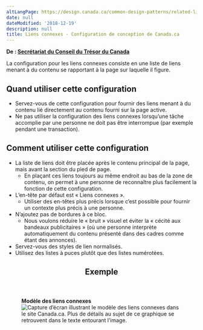 ```yaml
---
altLangPage: https://design.canada.ca/common-design-patterns/related-links.html
date: null
dateModified: '2018-12-19'
description: null
title: Liens connexes - Configuration de conception de Canada.ca
---
```



<p class="gc-byline">
 <strong>
  De :
  <a href="https://www.canada.ca/fr/secretariat-conseil-tresor.html">
   Secrétariat du Conseil du Trésor du Canada
  </a>
 </strong>
</p>

<section>
 <p>
  La configuration pour les liens connexes consiste en une liste de liens menant à du contenu se rapportant à la page sur laquelle il figure.
 </p>
 <section>
  <h2>
   Quand utiliser cette configuration
  </h2>
  <ul>
   <li>
    Servez-vous de cette configuration pour fournir des liens menant à du contenu lié directement au contenu fourni sur la page active.
   </li>
   <li>
    Ne pas utiliser la configuration des liens connexes lorsqu’une tâche accomplie par une personne ne doit pas être interrompue (par exemple pendant une transaction).
   </li>
  </ul>
 </section>
 <section>
  <h2>
   Comment utiliser cette configuration
  </h2>
  <ul>
   <li>
    La liste de liens doit être placée après le contenu principal de la page, mais avant la section du pied de page.
    <ul>
     <li>
      En plaçant ces liens toujours au même endroit au bas de la zone de contenu, on permet à une personne de reconnaître plus facilement la fonction de cette configuration.
     </li>
    </ul>
   </li>
   <li>
    L’en-tête par défaut est « Liens connexes ».
    <ul>
     <li>
      Utiliser des en-têtes plus précis lorsque c’est possible pour fournir un contexte plus précis à une personne.
     </li>
    </ul>
   </li>
   <li>
    N’ajoutez pas de bordures à ce bloc.
    <ul>
     <li>
      Nous voulons réduire le « bruit » visuel et éviter la « cécité aux bandeaux publicitaires » (où une personne interprète automatiquement du contenu présenté dans des cadres comme étant des annonces).
     </li>
    </ul>
   </li>
   <li>
    Servez-vous des styles de lien normalisés.
   </li>
   <li>
    Utilisez des listes à puces plutôt que des listes numérotées.
   </li>
  </ul>
 </section>
 <section class="panel panel-primary">
  <header class="panel-heading">
   <h2 class="panel-title">
    Exemple
   </h2>
  </header>
  <div class="panel-body">
   <figure class="mrgn-bttm-sm">
    <figcaption class="text-center">
     <b>
      Modèle des liens connexes
     </b>
    </figcaption>
    <img alt="Capture d’écran illustrant le modèle des liens connexes dans le site Canada.ca. Plus de détails au sujet de ce graphique se retrouvent dans le texte entourant l’image." class="img-responsive center-block" src="https://www.canada.ca/content/dam/tbs-sct/images/government-communications/canada-content-style-guide/related-links-pattern-fra-02.jpg"/>
   </figure>
  </div>
 </section>
</section>




